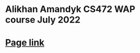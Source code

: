 # Alikhan Amandyk CS472 WAP course July 2022

# [Page link](https://alih107.github.io/wap.github.io/)
